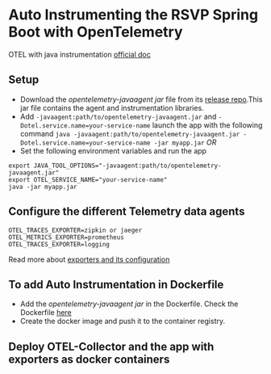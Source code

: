 # Auto Instrumenting the RSVP Spring Boot with OpenTelemetry
OTEL with java instrumentation [official doc](https://opentelemetry.io/docs/instrumentation/java/getting-started/)

## Setup
- Download the *opentelemetry-javaagent jar* file from its [release repo](https://github.com/open-telemetry/opentelemetry-java-instrumentation/releases).This jar file contains the agent and instrumentation libraries.
- Add `-javaagent:path/to/opentelemetry-javaagent.jar` and `-Dotel.service.name=your-service-name` launch the app with the following command
` java -javaagent:path/to/opentelemetry-javaagent.jar -Dotel.service.name=your-service-name -jar myapp.jar `
*OR*
- Set the following environment variables and run the app
```
export JAVA_TOOL_OPTIONS="-javaagent:path/to/opentelemetry-javaagent.jar"
export OTEL_SERVICE_NAME="your-service-name"
java -jar myapp.jar
```
## Configure the different Telemetry data agents
```
OTEL_TRACES_EXPORTER=zipkin or jaeger
OTEL_METRICS_EXPORTER=prometheus
OTEL_TRACES_EXPORTER=logging
```
Read more about [exporters and its configuration](https://github.com/open-telemetry/opentelemetry-java/tree/main/sdk-extensions/autoconfigure#exporters)

## To add Auto Instrumentation in Dockerfile
- Add the *opentelemetry-javaagent jar* in the Dockerfile. Check the Dockerfile [here](../Dockerfile)
- Create the docker image and push it to the container registry.

## Deploy OTEL-Collector and the app with exporters as docker containers


